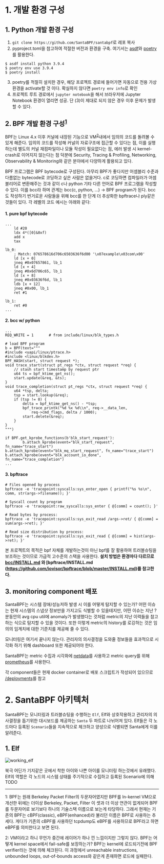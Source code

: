 # 1. 개발 환경 구성
## 1. Python 개발 환경 구성
1. `git clone https://github.com/SantaBPF/santabpf`로 레포 복사
2. pyproject.toml을 참고하여 적절한 버전과 환경을 구축. 여기서는 [asdf](https://github.com/asdf-vm/asdf)와 [poetry](https://github.com/python-poetry/poetry)를 활용한다.
```
$ asdf install python 3.9.4
$ poetry env use 3.9.4
$ poetry install
```
3. poetry를 적절히 설치한 경우, 해당 프로젝트 경로에 들어가면 자동으로 전용 가상 환경을 activate할 것 이다. 확실하지 않다면 `poetry env info`로 확인
4. 프로젝트 루트 경로에서 `jupyter notebook`을 해서 브라우저에 Jupyter Notebook 환경이 열리면 성공. 단 (3)이 제대로 되지 않은 경우 이후 문제가 발생할 수 있다.

## 2. BPF 개발 환경 구성<sup>[1](#footnote-bpf)</sup>
BPF는 Linux 4.x 이후 커널에 내장된 기능으로 VM<sup>[2](#footnote-vm)</sup>내에서 임의의 코드를 돌려볼 수 있게 해준다.
임의의 코드를 작성해 커널의 자료구조에 접근할 수 있다는 점, 이를 실행하는데 별도의 커널 재컴파일이나 모듈 작성이 필요없다는 점, 에러 발생 시 kernel-crash로 이어지지 않는다는 점
덕분에 Security, Tracing & Profiling, Networking, Observability & Monitoring와 같은 분야에서 다양하게 활용되고 있다.

BPF 프로그램은 BPF bytecode로 구성된다. 아무리 BPF가 좋다지만 어셈블리 수준과 다름없는 bytecode로 코딩하고 싶은 사람은 없을거다. c로 코딩하면 컴파일러가 어셈블리어로 변환해주는 것과 같이
c나 python 기타 다른 언어로 BPF 프로그램을 작성할 수 있다. 이를 bcc라 하며 관계는 bcc(c, python, ...) -> BPF program가 된다. bcc도 작성하기 번거로운 사람들을 위해 bcc를 한 단계 더 추상화한
bpftrace나 ply같은 것들이 있다. 각 레벨의 코드 예시는 아래와 같다:

#### 1. pure bpf bytecode
```
...
    ld #20
    ldx 4*([0]&0xf)
    add x
    tax

lb_0:
    ; Match: 076578616d706c6503636f6d00 '\x07example\x03com\x00'
    ld [x + 0]
    jneq #0x07657861, lb_1
    ld [x + 4]
    jneq #0x6d706c65, lb_1
    ld [x + 8]
    jneq #0x03636f6d, lb_1
    ldb [x + 12]
    jneq #0x00, lb_1
    ret #1

lb_1:
    ret #0
...
```


#### 2. bcc w/ python
```
...
REQ_WRITE = 1		# from include/linux/blk_types.h

# load BPF program
b = BPF(text="""
#include <uapi/linux/ptrace.h>
#include <linux/blkdev.h>
BPF_HASH(start, struct request *);
void trace_start(struct pt_regs *ctx, struct request *req) {
	// stash start timestamp by request ptr
	u64 ts = bpf_ktime_get_ns();
	start.update(&req, &ts);
}
void trace_completion(struct pt_regs *ctx, struct request *req) {
	u64 *tsp, delta;
	tsp = start.lookup(&req);
	if (tsp != 0) {
		delta = bpf_ktime_get_ns() - *tsp;
		bpf_trace_printk("%d %x %d\\n", req->__data_len,
		    req->cmd_flags, delta / 1000);
		start.delete(&req);
	}
}
""")

if BPF.get_kprobe_functions(b'blk_start_request'):
        b.attach_kprobe(event="blk_start_request", fn_name="trace_start")
b.attach_kprobe(event="blk_mq_start_request", fn_name="trace_start")
b.attach_kprobe(event="blk_account_io_done", fn_name="trace_completion")
...
```

#### 3. bpftrace
```
# Files opened by process
bpftrace -e 'tracepoint:syscalls:sys_enter_open { printf("%s %s\n", comm, str(args->filename)); }'

# Syscall count by program
bpftrace -e 'tracepoint:raw_syscalls:sys_enter { @[comm] = count(); }'

# Read bytes by process:
bpftrace -e 'tracepoint:syscalls:sys_exit_read /args->ret/ { @[comm] = sum(args->ret); }'

# Read size distribution by process:
bpftrace -e 'tracepoint:syscalls:sys_exit_read { @[comm] = hist(args->ret); }'
```

본 프로젝트의 목적은 bpf 자체를 개발하는것이 아닌 bpf를 잘 활용하여 트러블슈팅을 보조하는 것이므로 가급적 고수준의 스택을 사용한다.
**설치 방법은 환경마다 다르므로 [bcc/INSTALL.md](https://github.com/iovisor/bcc/blob/master/INSTALL.md) 와 [bpftrace/INSTALL.md (https://github.com/iovisor/bpftrace/blob/master/INSTALL.md)를 참고한다.**

## 3. monitoring component 배포
SantaBPF는 시스템 장애/성능저하 발생 시 이를 어떻게 탐지할 수 있는가? 어떤 이슈는 현재 시스템의 스냅샷 정보만을 가지고도 식별할 수 있을테지만, 어떤 이슈는 지난 ?분동안의 avg cpu util에 anomaly가
발생했다는 것처럼 metric의 지난 이력들을 참고하는 식으로 탐지할 수 있을 것이다. 또한 이렇게 metric의 history를 로깅하는 것은 임의의 임계치에 대한 기준치를 제공해 줄 수 있다.

모니터링은 여기서 끝나지 않는다. 관리자의 의사결정을 도와줄 정보들을 효과적으로 시각화 하기 위해 dashboard 또한 제공되어야 한다. 

SantaBPF는 metric 수집과 시각화에 [netdata](https://github.com/netdata/netdata)를 사용하고
metric query를 위해 [prometheus](https://github.com/prometheus/prometheus)를 사용한다.

각 component들은 현재 docker container로 배포 스크립트가 작성되어 있으므로 [/deployments](https://github.com/SantaBPF/santabpf/tree/main/deployments)를 참고

# 2. SantaBPF 아키텍처
SantaBPF는 모니터링과 트러블슈팅을 수행하는 `Elf`, Elf와 상호작용하고 관리자의 의사결정을 돕기위한 대시보드를 제공하는 `Santa` 두 파트로 나뉘어져 있다.
Elf들은 각 노드마다 등록된 `Scenario`들을 지속적으로 체크하고 양성으로 식별되면 Santa에게 이를 알려준다.

## 1. Elf
![working_elf](http://clipart-library.com/img/721279.gif)

북극 어딘가 기지같은 곳에서 착한 아이와 나쁜 아이를 모니터링 하는것에서 유래했다. Elf의 역할은 각 노드의 시스템 상태를 주기적으로 수집하고 등록된 Scenario에 의해
TODO


---

<a name="footnote-bpf">1</a>: BPF는 원래 Berkeley Packet Filter의 두문자어였지만 BPF를 In-kernel VM으로 개선한 뒤에는 더이상 Berkeley, Packet, Filter 이 셋과 더 이상 연관이 없게되어
BPF를 두문자어로 보기보다 하나의 기술스택 이름으로 보는게 타당하다. 그래서 현재는 기존의 BPF는 cBPF(classic), eBPF(enhanced)라 불리던 이름은 BPF로 사용하는 추세다. 게다가 기존의 cBPF를 사용하던
tcpdump도 eBPF를 사용하므로 BPF라고 하면 eBPF를 의미한다고 보면 된다.

<a name="footnote-vm">2</a>: VM이라고 하니 무언가 중간에 레이어가 하나 낀 느낌이지만 그렇지 않다. BPF는 어떻게 kernel space에서 fail-safe를 보장하는가? BPF는
kernel에 로드되기전에 BPF verifier라는 것에 의해 체크된다. 이 과정에서 unreachable instructions, unbounded loops, out-of-bounds access와 같은게 존재하면 로드에 실패한다.
